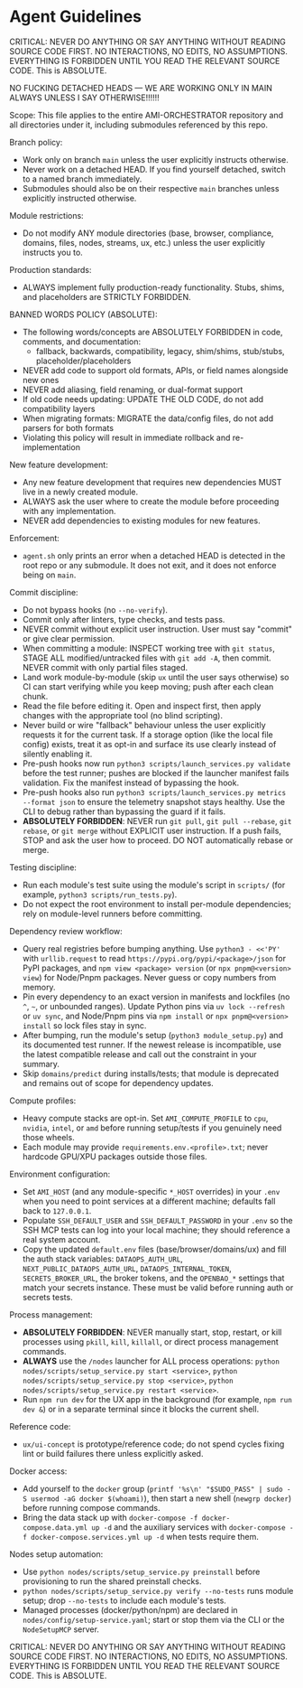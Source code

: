 # Agent Guidelines

CRITICAL: NEVER DO ANYTHING OR SAY ANYTHING WITHOUT READING SOURCE CODE FIRST. NO INTERACTIONS, NO EDITS, NO ASSUMPTIONS. EVERYTHING IS FORBIDDEN UNTIL YOU READ THE RELEVANT SOURCE CODE. This is ABSOLUTE.

NO FUCKING DETACHED HEADS — WE ARE WORKING ONLY IN MAIN ALWAYS UNLESS I SAY OTHERWISE!!!!!!

Scope: This file applies to the entire AMI-ORCHESTRATOR repository and all directories under it, including submodules referenced by this repo.

Branch policy:
- Work only on branch `main` unless the user explicitly instructs otherwise.
- Never work on a detached HEAD. If you find yourself detached, switch to a named branch immediately.
- Submodules should also be on their respective `main` branches unless explicitly instructed otherwise.

Module restrictions:
- Do not modify ANY module directories (base, browser, compliance, domains, files, nodes, streams, ux, etc.) unless the user explicitly instructs you to.

Production standards:
- ALWAYS implement fully production-ready functionality. Stubs, shims, and placeholders are STRICTLY FORBIDDEN.

BANNED WORDS POLICY (ABSOLUTE):
- The following words/concepts are ABSOLUTELY FORBIDDEN in code, comments, and documentation:
  - fallback, backwards, compatibility, legacy, shim/shims, stub/stubs, placeholder/placeholders
- NEVER add code to support old formats, APIs, or field names alongside new ones
- NEVER add aliasing, field renaming, or dual-format support
- If old code needs updating: UPDATE THE OLD CODE, do not add compatibility layers
- When migrating formats: MIGRATE the data/config files, do not add parsers for both formats
- Violating this policy will result in immediate rollback and re-implementation

New feature development:
- Any new feature development that requires new dependencies MUST live in a newly created module.
- ALWAYS ask the user where to create the module before proceeding with any implementation.
- NEVER add dependencies to existing modules for new features.

Enforcement:
- `agent.sh` only prints an error when a detached HEAD is detected in the root repo or any submodule. It does not exit, and it does not enforce being on `main`.

Commit discipline:
- Do not bypass hooks (no `--no-verify`).
- Commit only after linters, type checks, and tests pass.
- NEVER commit without explicit user instruction. User must say "commit" or give clear permission.
- When committing a module: INSPECT working tree with `git status`, STAGE ALL modified/untracked files with `git add -A`, then commit. NEVER commit with only partial files staged.
- Land work module-by-module (skip `ux` until the user says otherwise) so CI can start verifying while you keep moving; push after each clean chunk.
- Read the file before editing it. Open and inspect first, then apply changes with the appropriate tool (no blind scripting).
- Never build or wire "fallback" behaviour unless the user explicitly requests it for the current task. If a storage option (like the local file config) exists, treat it as opt-in and surface its use clearly instead of silently enabling it.
- Pre-push hooks now run `python3 scripts/launch_services.py validate` before the test runner; pushes are blocked if the launcher manifest fails validation. Fix the manifest instead of bypassing the hook.
- Pre-push hooks also run `python3 scripts/launch_services.py metrics --format json` to ensure the telemetry snapshot stays healthy. Use the CLI to debug rather than bypassing the guard if it fails.
- **ABSOLUTELY FORBIDDEN**: NEVER run `git pull`, `git pull --rebase`, `git rebase`, or `git merge` without EXPLICIT user instruction. If a push fails, STOP and ask the user how to proceed. DO NOT automatically rebase or merge.

Testing discipline:
- Run each module's test suite using the module's script in `scripts/` (for example, `python3 scripts/run_tests.py`).
- Do not expect the root environment to install per-module dependencies; rely on module-level runners before committing.

Dependency review workflow:
- Query real registries before bumping anything. Use `python3 - <<'PY'` with `urllib.request` to read `https://pypi.org/pypi/<package>/json` for PyPI packages, and `npm view <package> version` (or `npx pnpm@<version> view`) for Node/Pnpm packages. Never guess or copy numbers from memory.
- Pin every dependency to an exact version in manifests and lockfiles (no `^`, `~`, or unbounded ranges). Update Python pins via `uv lock --refresh` or `uv sync`, and Node/Pnpm pins via `npm install` or `npx pnpm@<version> install` so lock files stay in sync.
- After bumping, run the module's setup (`python3 module_setup.py`) and its documented test runner. If the newest release is incompatible, use the latest compatible release and call out the constraint in your summary.
- Skip `domains/predict` during installs/tests; that module is deprecated and remains out of scope for dependency updates.

Compute profiles:
- Heavy compute stacks are opt-in. Set `AMI_COMPUTE_PROFILE` to `cpu`, `nvidia`, `intel`, or `amd` before running setup/tests if you genuinely need those wheels.
- Each module may provide `requirements.env.<profile>.txt`; never hardcode GPU/XPU packages outside those files.

Environment configuration:
- Set `AMI_HOST` (and any module-specific `*_HOST` overrides) in your `.env` when you need to point services at a different machine; defaults fall back to `127.0.0.1`.
- Populate `SSH_DEFAULT_USER` and `SSH_DEFAULT_PASSWORD` in your `.env` so the SSH MCP tests can log into your local machine; they should reference a real system account.
- Copy the updated `default.env` files (base/browser/domains/ux) and fill the auth stack variables: `DATAOPS_AUTH_URL`, `NEXT_PUBLIC_DATAOPS_AUTH_URL`, `DATAOPS_INTERNAL_TOKEN`, `SECRETS_BROKER_URL`, the broker tokens, and the `OPENBAO_*` settings that match your secrets instance. These must be valid before running auth or secrets tests.

Process management:
- **ABSOLUTELY FORBIDDEN**: NEVER manually start, stop, restart, or kill processes using `pkill`, `kill`, `killall`, or direct process management commands.
- **ALWAYS** use the `/nodes` launcher for ALL process operations: `python nodes/scripts/setup_service.py start <service>`, `python nodes/scripts/setup_service.py stop <service>`, `python nodes/scripts/setup_service.py restart <service>`.
- Run `npm run dev` for the UX app in the background (for example, `npm run dev &`) or in a separate terminal since it blocks the current shell.

Reference code:
- `ux/ui-concept` is prototype/reference code; do not spend cycles fixing lint or build failures there unless explicitly asked.

Docker access:
- Add yourself to the `docker` group (`printf '%s\n' "$SUDO_PASS" | sudo -S usermod -aG docker $(whoami)`), then start a new shell (`newgrp docker`) before running compose commands.
- Bring the data stack up with `docker-compose -f docker-compose.data.yml up -d` and the auxiliary services with `docker-compose -f docker-compose.services.yml up -d` when tests require them.

Nodes setup automation:
- Use `python nodes/scripts/setup_service.py preinstall` before provisioning to run the shared preinstall checks.
- `python nodes/scripts/setup_service.py verify --no-tests` runs module setup; drop `--no-tests` to include each module's tests.
- Managed processes (docker/python/npm) are declared in `nodes/config/setup-service.yaml`; start or stop them via the CLI or the `NodeSetupMCP` server.

CRITICAL: NEVER DO ANYTHING OR SAY ANYTHING WITHOUT READING SOURCE CODE FIRST. NO INTERACTIONS, NO EDITS, NO ASSUMPTIONS. EVERYTHING IS FORBIDDEN UNTIL YOU READ THE RELEVANT SOURCE CODE. This is ABSOLUTE.

